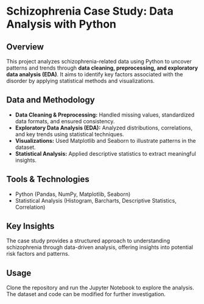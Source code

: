 # **Schizophrenia Case Study: Data Analysis with Python**  

## **Overview**  
This project analyzes schizophrenia-related data using Python to uncover patterns and trends through **data cleaning, preprocessing, and exploratory data analysis (EDA)**. It aims to identify key factors associated with the disorder by applying statistical methods and visualizations.  

## **Data and Methodology**  
- **Data Cleaning & Preprocessing:** Handled missing values, standardized data formats, and ensured consistency.  
- **Exploratory Data Analysis (EDA):** Analyzed distributions, correlations, and key trends using statistical techniques.  
- **Visualizations:** Used Matplotlib and Seaborn to illustrate patterns in the dataset.  
- **Statistical Analysis:** Applied descriptive statistics to extract meaningful insights.  

## **Tools & Technologies**  
- Python (Pandas, NumPy, Matplotlib, Seaborn)  
- Statistical Analysis (Histogram, Barcharts, Descriptive Statistics, Correlation)  

## **Key Insights**  
The case study provides a structured approach to understanding schizophrenia through data-driven analysis, offering insights into potential risk factors and patterns.  

## **Usage**  
Clone the repository and run the Jupyter Notebook to explore the analysis. The dataset and code can be modified for further investigation.  
